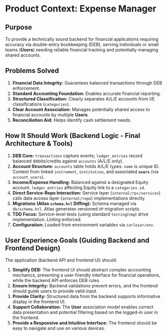 # Product Context: Expense Manager

## Purpose

To provide a technically sound backend for financial applications requiring accuracy via double-entry bookkeeping (DEB), serving individuals or small teams (**Users**) needing reliable financial tracking and potentially managing shared accounts.

## Problems Solved

1. **Financial Data Integrity:** Guarantees balanced transactions through DEB enforcement.
2. **Standard Accounting Foundation:** Enables accurate financial reporting.
3. **Structured Classification:** Clearly separates A/L/E accounts from I/E classifications (`categories`).
4. **Clear Account Association:** Manages potentially shared access to financial accounts by multiple **Users**.
5. **Reconciliation Aid:** Helps identify cash settlement needs.

## How It Should Work (Backend Logic - Final Architecture & Tools)

1. **DEB Core:** `transactions` capture events; `ledger_entries` record balanced debits/credits against `accounts` (A/L/E only).
2. **Account Structure:** `accounts` table holds A/L/E types. `name` is unique ID. Context from linked `instrument`, `institution`, and associated **`users`** (via `account_users`).
3. **Income/Expense Handling:** Balanced against a designated Equity account. `ledger_entries` affecting Equity link to a `categories.id`.
4. **Direct Service-Repo Interaction:** Service layer (`internal/rpc/services`) calls data access layer (`internal/repo`) implementations directly.
5. **Migrations (Atlas `schema.hcl` Diffing):** Schema managed via `db/schema.hcl`. Atlas generates versioned `UP` migration scripts.
6. **TDD Focus:** Service-level tests (using standard `testing`/`cmp`) drive implementation. Linting enforced.
7. **Configuration:** Loaded from environment variables via `carlosar/env`.

## User Experience Goals (Guiding Backend and Frontend Design)

The application (backend API and frontend UI) should:

1. **Simplify DEB:** The frontend UI should abstract complex accounting mechanics, presenting a user-friendly interface for financial operations, while the backend API enforces DEB rules.
2. **Ensure Integrity:** Backend validations prevent errors, and the frontend should guide users to provide valid input.
3. **Provide Clarity:** Structured data from the backend supports informative display in the frontend UI.
4. **Support Collaboration:** The **User** association model enables correct data presentation and potential filtering based on the logged-in user in the frontend.
5. **Provide a Responsive and Intuitive Interface:** The frontend should be easy to navigate and use on various devices.
